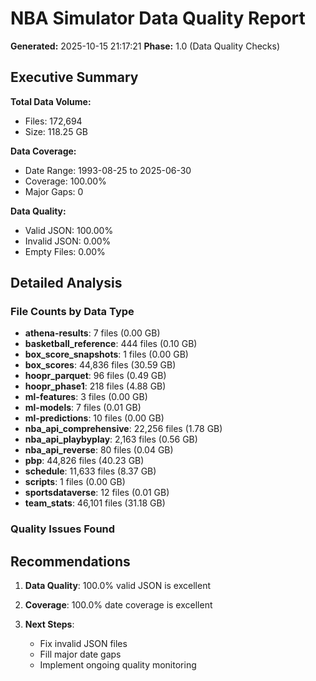 
# NBA Simulator Data Quality Report
**Generated:** 2025-10-15 21:17:21
**Phase:** 1.0 (Data Quality Checks)

## Executive Summary

**Total Data Volume:**
- Files: 172,694
- Size: 118.25 GB

**Data Coverage:**
- Date Range: 1993-08-25 to 2025-06-30
- Coverage: 100.00%
- Major Gaps: 0

**Data Quality:**
- Valid JSON: 100.00%
- Invalid JSON: 0.00%
- Empty Files: 0.00%

## Detailed Analysis

### File Counts by Data Type
- **athena-results**: 7 files (0.00 GB)
- **basketball_reference**: 444 files (0.10 GB)
- **box_score_snapshots**: 1 files (0.00 GB)
- **box_scores**: 44,836 files (30.59 GB)
- **hoopr_parquet**: 96 files (0.49 GB)
- **hoopr_phase1**: 218 files (4.88 GB)
- **ml-features**: 3 files (0.00 GB)
- **ml-models**: 7 files (0.01 GB)
- **ml-predictions**: 10 files (0.00 GB)
- **nba_api_comprehensive**: 22,256 files (1.78 GB)
- **nba_api_playbyplay**: 2,163 files (0.56 GB)
- **nba_api_reverse**: 80 files (0.04 GB)
- **pbp**: 44,826 files (40.23 GB)
- **schedule**: 11,633 files (8.37 GB)
- **scripts**: 1 files (0.00 GB)
- **sportsdataverse**: 12 files (0.01 GB)
- **team_stats**: 46,101 files (31.18 GB)

### Quality Issues Found

## Recommendations

1. **Data Quality**: 100.0% valid JSON is excellent

2. **Coverage**: 100.0% date coverage is excellent

3. **Next Steps**: 
   - Fix invalid JSON files
   - Fill major date gaps
   - Implement ongoing quality monitoring
